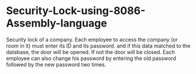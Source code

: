 Security-Lock-using-8086-Assembly-language
==========================================

Security lock of a company. Each employee to access the company (or room in it) must enter its ID and its password. and if this data matched to the database, the door will be opened. If not the door will be closed. Each employee can also change his password by entering the old password followed by the new password two times.
